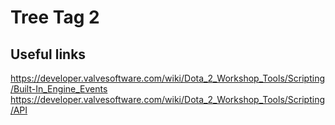 # Tree Tag 2

## Useful links

https://developer.valvesoftware.com/wiki/Dota_2_Workshop_Tools/Scripting/Built-In_Engine_Events
https://developer.valvesoftware.com/wiki/Dota_2_Workshop_Tools/Scripting/API